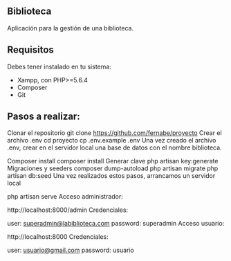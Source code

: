 ## Biblioteca

Aplicación para la gestión de una biblioteca.

## Requisitos

Debes tener instalado en tu sistema:
- Xampp, con PHP>=5.6.4
- Composer
- Git

## Pasos a realizar:

Clonar el repositorio
git clone https://github.com/fernabe/proyecto
Crear el archivo .env
cd proyecto
cp .env.example .env
Una vez creado el archivo .env, crear en el servidor local una base de datos con el nombre biblioteca.

Composer install
composer install
Generar clave
php artisan key:generate
Migraciones y seeders
composer dump-autoload
php artisan migrate
php artisan db:seed
Una vez realizados estos pasos, arrancamos un servidor local

php artisan serve
Acceso administrador:

http://localhost:8000/admin
Credenciales:

user: superadmin@labiblioteca.com
password: superadmin
Acceso usuario:

http://localhost:8000
Credenciales:

user: usuario@gmail.com
password: usuario
